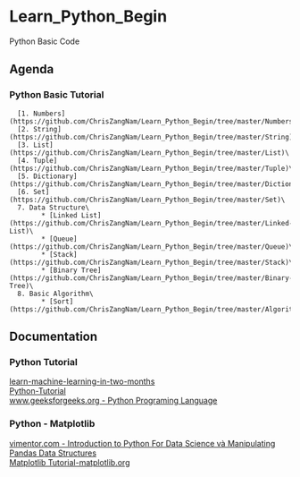 # Learn_Python_Begin
Python Basic Code

## Agenda
   ### Python Basic Tutorial
      [1. Numbers](https://github.com/ChrisZangNam/Learn_Python_Begin/tree/master/Numbers)\
      [2. String](https://github.com/ChrisZangNam/Learn_Python_Begin/tree/master/String)\
      [3. List](https://github.com/ChrisZangNam/Learn_Python_Begin/tree/master/List)\
      [4. Tuple](https://github.com/ChrisZangNam/Learn_Python_Begin/tree/master/Tuple)\
      [5. Dictionary](https://github.com/ChrisZangNam/Learn_Python_Begin/tree/master/Dictionary)\
      [6. Set](https://github.com/ChrisZangNam/Learn_Python_Begin/tree/master/Set)\
      7. Data Structure\
            * [Linked List](https://github.com/ChrisZangNam/Learn_Python_Begin/tree/master/Linked-List)\
            * [Queue](https://github.com/ChrisZangNam/Learn_Python_Begin/tree/master/Queue)\
            * [Stack](https://github.com/ChrisZangNam/Learn_Python_Begin/tree/master/Stack)\
            * [Binary Tree](https://github.com/ChrisZangNam/Learn_Python_Begin/tree/master/Binary-Tree)\
      8. Basic Algorithm\
            * [Sort](https://github.com/ChrisZangNam/Learn_Python_Begin/tree/master/Algorithm/Sort)


## Documentation
  
  ### Python Tutorial
  [learn-machine-learning-in-two-months](https://github.com/bangoc123/learn-machine-learning-in-two-months)\
  [Python-Tutorial](https://www.tutorialspoint.com/python/index.htm)\
  [www.geeksforgeeks.org - Python Programing Language](https://www.geeksforgeeks.org/python-programming-language/)
  
  
  ### Python - Matplotlib
  [vimentor.com - Introduction to Python For Data Science và Manipulating Pandas Data Structures](https://vimentor.com/vi/lesson/1-mo-dau-2)\
  [Matplotlib Tutorial-matplotlib.org](https://matplotlib.org/tutorials/index.html)
